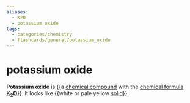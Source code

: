 ```yaml
---
aliases:
  - K2O
  - potassium oxide
tags:
  - categories/chemistry
  - flashcards/general/potassium_oxide
---
```


# potassium oxide

__Potassium oxide__ is {{a [chemical compound](chemical%20compound.md) with the [chemical formula](chemical%20formula.md) __[K](potassium.md)<sub>2</sub>[O](oxygen.md)__}}. It looks like {{white or pale yellow [solid](solid.md)}}.
